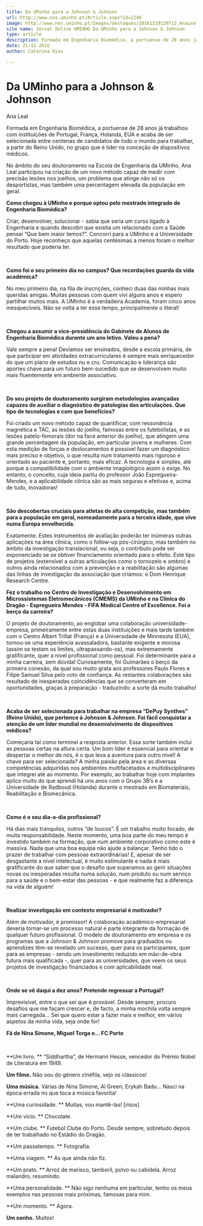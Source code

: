 ```yaml
---
title: Da UMinho para a Johnson & Johnson
url: http://www.nos.uminho.pt/Article.aspx?id=2240
image: http://www.nos.uminho.pt/Images/destaques/20161219120712_AnaLealfoto.jpg
site name: Jornal Online UMINHO Da UMinho para a Johnson & Johnson
type: article
description: Formada em Engenharia Biomédica, a portuense de 28 anos já trabalhou com instituições de Portugal, França, Holanda, EUA e acaba de ser selecionada entre centenas de candidatos de todo o mundo para trabalhar, a partir do Reino Unido, no grupo que é líder na conceção de dispositivos médicos. 
date: 21-12-2016
author: Catarina Dias

---
```

# Da UMinho para a Johnson & Johnson


  

Ana Leal

Formada em Engenharia Biomédica, a portuense de 28 anos já trabalhou com instituições de Portugal, França, Holanda, EUA e acaba de ser selecionada entre centenas de candidatos de todo o mundo para trabalhar, a partir do Reino Unido, no grupo que é líder na conceção de dispositivos médicos. 

No âmbito do seu doutoramento na Escola de Engenharia da UMinho, Ana Leal participou na criação de um novo método capaz de medir com precisão lesões nos joelhos, um problema que atinge não só os desportistas, mas também uma percentagem elevada da população em geral.

**Como chegou à UMinho e porque optou pelo mestrado integrado de Engenharia Biomédica?** 

Criar, desenvolver, solucionar - sabia que seria um curso ligado à Engenharia e quando descobri que existia um relacionado com a Saúde pensei “Que bem maior temos?”. Concorri para a UMinho e a Universidade do Porto. Hoje reconheço que aquelas centésimas a menos foram o melhor resultado que poderia ter.

 

**Como foi o seu primeiro dia no campus? Que recordações guarda da vida académica?** 

No meu primeiro dia, na fila de inscrições, conheci duas das minhas mais queridas amigas. Muitas pessoas com quem vivi alguns anos e espero partilhar muitos mais. A UMinho é a verdadeira Academia, foram cinco anos inesquecíveis. Não se volta a ter esse tempo, principalmente o literal!

 

**Chegou a assumir a vice-presidência do Gabinete de Alunos de Engenharia Biomédica durante um ano letivo. Valeu a pena?** 

Vale sempre a pena! Devíamos ser ensinados, desde a escola primária, de que participar em atividades extracurriculares é sempre mais enriquecedor do que um plano de estudos nu e cru. Comunicação e liderança são aportes chave para um futuro bem-sucedido que se desenvolvem muito mais fluentemente em ambiente associativo.

 

**Do seu projeto de doutoramento surgiram metodologias avançadas capazes de auxiliar o diagnóstico de patologias das articulações. Que tipo de tecnologias e com que benefícios?** 

Foi criado um novo método capaz de quantificar, com ressonância magnética e TAC, as lesões do joelho, famosas entre os futebolistas, e as lesões patelo-femorais (dor na face anterior do joelho), que atingem uma grande percentagem da população, em particular jovens e mulheres. Com esta medição de forças e deslocamentos é possível fazer um diagnóstico mais preciso e objetivo, o que resulta num tratamento mais rigoroso e orientado ao paciente e, portanto, mais eficaz. A tecnologia é simples, até porque a compatibilidade com o ambiente imagiológico assim o exige. No entanto, o conceito, cuja ideia partiu do professor João Espregueira-Mendes, e a aplicabilidade clínica são as mais seguras e efetivas e, acima de tudo, inovadoras!

 

**São descobertas cruciais para atletas de alta competição, mas também para a população em geral, nomeadamente para a terceira idade, que vive numa Europa envelhecida.** 

Exatamente. Estes instrumentos de avaliação poderão ter inúmeras outras aplicações na área clínica, como o follow-up pós-cirúrgico, mas também no âmbito da investigação translacional, ou seja, o contributo pode ser exponenciado se se obtiver financiamento orientado para o efeito. Este tipo de projetos (extensível a outras articulações como o tornozelo e ombro) e outros ainda relacionados com a prevenção e a reabilitação são algumas das linhas de investigação da associação que criámos: o Dom Henrique Research Centre.
 

**Fez o trabalho no Centro de Investigação e Desenvolvimento em Microssistemas Eletromecânicos (CMEMS) da UMinho e na Clínica do Dragão - Espregueira Mendes - FIFA Medical Centre of Excellence. Foi o berço da carreira?** 

O projeto de doutoramento, ao englobar uma colaboração universidade-empresa, primeiramente entre estas duas instituições e mais tarde também com o Centro Albert Trillat (França) e a Universidade de Minnesota (EUA), tornou-se uma experiência avassaladora, bastante exigente e morosa (assim se testam os limites, ultrapassando-os), mas extremamente gratificante, quer a nível profissional como pessoal. Foi determinante para a minha carreira, sem dúvida! Curiosamente, foi Guimarães o berço da primeira conexão, da qual sou muito grata aos professores Paulo Flores e Filipe Samuel Silva pelo voto de confiança. As restantes colaborações são resultado de inesperadas coincidências que se converteram em oportunidades, graças à preparação - traduzindo: a sorte dá muito trabalho!

 

**Acaba de ser selecionada para trabalhar na empresa “DePuy Synthes” (Reino Unido), que pertence à Johnson & Johnson. Foi fácil conquistar a atenção de um líder mundial no desenvolvimento de dispositivos médicos?** 

Começaria tal como terminei a resposta anterior. Essa sorte também inclui as pessoas certas na altura certa. Um bom líder é essencial para orientar e despertar o melhor de nós, é o que leva a aventura para outro nível! A chave para ser selecionada? A minha paixão pela área e as diversas competências adquiridas nos ambientes multifacetados e multidisciplinares que integrei até ao momento. Por exemplo, ao trabalhar hoje com implantes aplico muito do que aprendi há uns anos com o Grupo 3B’s e a Universidade de Radboud (Holanda) durante o mestrado em Biomateriais, Reabilitação e Biomecânica.

 

**Como é o seu dia-a-dia profissional?** 

Há dias mais tranquilos, outros “de loucos”. É um trabalho muito focado, de muita responsabilidade. Neste momento, uma boa parte do meu tempo é investido também na formação, que num ambiente corporativo como este é massiva. Nada que uma boa equipa não ajude a balançar. Tenho tido o prazer de trabalhar com pessoas extraordinárias! E, apesar de ser desgastante a nível intelectual, é muito estimulante e nada é mais gratificante do que saber que o desafio que superamos ao gerir situações novas ou inesperadas resulta numa solução, num produto ou num serviço para a saúde e o bem-estar das pessoas - e que realmente faz a diferença na vida de alguém!

 

**Realizar investigação em contexto empresarial é motivador?** 

Além de motivador, é promissor! A colaboração académico-empresarial deveria tornar-se um processo natural e parte integrante da formação de qualquer futuro profissional. O modelo de doutoramento em empresa e os programas que a Johnson & Johnson promove para graduados ou aprendizes têm-se revelado um sucesso, quer para os participantes, quer para as empresas - sendo um investimento reduzido em mão-de-obra futura mais qualificada -, quer para as universidades, que veem os seus projetos de investigação financiados e com aplicabilidade real. 

 

**Onde se vê daqui a dez anos? Pretende regressar a Portugal?** 

Imprevisível, entre o que sei que é provável. Desde sempre, procuro desafios que me façam crescer e, de facto, a minha mochila volta sempre mais carregada... Sei que quero estar a fazer mais e melhor, em vários aspetos da minha vida, seja onde for!

**Fã de Nina Simone, Miguel Torga e… FC Porto** 

 

**Um livro. ** “Siddhartha”, de Hermann Hesse, vencedor do Prémio Nobel de Literatura em 1949.

**Um filme.**  Não sou do género cinéfila, vejo os clássicos! 

**Uma música.**  Várias de Nina Simone, Al Green, Erykah Badu… Nasci na época errada no que toca a música favorita!

**Uma curiosidade. ** Muitas, vou mantê-las! [risos]

**Um vício. ** Chocolate.

**Um clube. ** Futebol Clube do Porto. Desde sempre, sobretudo depois de ter trabalhado no Estádio do Dragão.

**Um passatempo. ** Fotografia.

**Uma viagem. ** As que ainda não fiz.

**Um prato. ** Arroz de marisco, tamboril, polvo ou cabidela. Arroz malandro, resumindo.

**Uma personalidade. ** Não sigo nenhuma em particular, tenho os meus exemplos nas pessoas mais próximas, famosas para mim.

**Um momento. ** Agora.

**Um sonho.**  Muitos!
 

 

